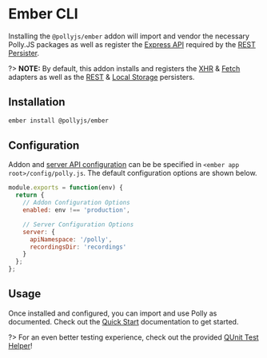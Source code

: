 # Ember CLI

Installing the `@pollyjs/ember` addon will import and vendor the necessary
Polly.JS packages as well as register the [Express API](node-server/express-integrations)
required by the [REST Persister](persisters/rest).

?> **NOTE:** By default, this addon installs and registers the
[XHR](adapters/xhr) & [Fetch](adapters/fetch) adapters as well as the
[REST](persisters/rest) & [Local Storage](persisters/local-storage) persisters.

## Installation

```bash
ember install @pollyjs/ember
```

## Configuration

Addon and [server API configuration](node-server/overview#api-configuration) can be
be specified in `<ember app root>/config/polly.js`. The default configuration options are shown below.

```js
module.exports = function(env) {
  return {
    // Addon Configuration Options
    enabled: env !== 'production',

    // Server Configuration Options
    server: {
      apiNamespace: '/polly',
      recordingsDir: 'recordings'
    }
  };
};
```

## Usage

Once installed and configured, you can import and use Polly as documented. Check
out the [Quick Start](quick-start#usage) documentation to get started.

?> For an even better testing experience, check out the provided
[QUnit Test Helper](test-frameworks/qunit)!
